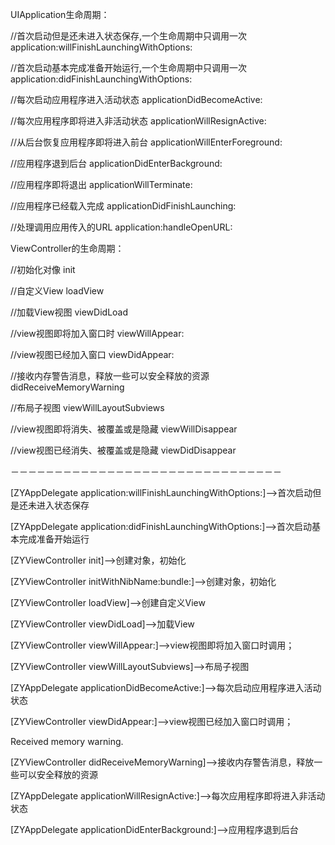 UIApplication生命周期：

//首次启动但是还未进入状态保存,一个生命周期中只调用一次
application:willFinishLaunchingWithOptions:

//首次启动基本完成准备开始运行,一个生命周期中只调用一次
application:didFinishLaunchingWithOptions:

//每次启动应用程序进入活动状态
applicationDidBecomeActive:

//每次应用程序即将进入非活动状态
applicationWillResignActive:

//从后台恢复应用程序即将进入前台
applicationWillEnterForeground:

//应用程序退到后台
applicationDidEnterBackground:

//应用程序即将退出
applicationWillTerminate:

//应用程序已经载入完成
applicationDidFinishLaunching:

//处理调用应用传入的URL
application:handleOpenURL:



ViewController的生命周期：


//初始化对像
init


//自定义View
loadView


//加载View视图
viewDidLoad


//view视图即将加入窗口时
viewWillAppear:


//view视图已经加入窗口
viewDidAppear:


//接收内存警告消息，释放一些可以安全释放的资源
didReceiveMemoryWarning


//布局子视图
viewWillLayoutSubviews


//view视图即将消失、被覆盖或是隐藏
viewWillDisappear


//view视图已经消失、被覆盖或是隐藏
viewDidDisappear



－－－－－－－－－－－－－－－－－－－－－－－－－－－－－－－


[ZYAppDelegate application:willFinishLaunchingWithOptions:]-->首次启动但是还未进入状态保存


[ZYAppDelegate application:didFinishLaunchingWithOptions:]-->首次启动基本完成准备开始运行


[ZYViewController init]-->创建对象，初始化


[ZYViewController initWithNibName:bundle:]-->创建对象，初始化


[ZYViewController loadView]-->创建自定义View


[ZYViewController viewDidLoad]-->加载View


[ZYViewController viewWillAppear:]-->view视图即将加入窗口时调用；


[ZYViewController viewWillLayoutSubviews]-->布局子视图


[ZYAppDelegate applicationDidBecomeActive:]-->每次启动应用程序进入活动状态


[ZYViewController viewDidAppear:]-->view视图已经加入窗口时调用；


Received memory warning.


[ZYViewController didReceiveMemoryWarning]-->接收内存警告消息，释放一些可以安全释放的资源


[ZYAppDelegate applicationWillResignActive:]-->每次应用程序即将进入非活动状态


[ZYAppDelegate applicationDidEnterBackground:]-->应用程序退到后台

